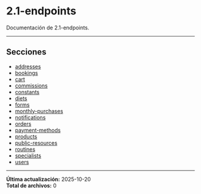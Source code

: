 # 2.1-endpoints

Documentación de 2.1-endpoints.

---

## Secciones

- [addresses](./addresses/00_README.md)
- [bookings](./bookings/00_README.md)
- [cart](./cart/00_README.md)
- [commissions](./commissions/00_README.md)
- [constants](./constants/00_README.md)
- [diets](./diets/00_README.md)
- [forms](./forms/00_README.md)
- [monthly-purchases](./monthly-purchases/00_README.md)
- [notifications](./notifications/00_README.md)
- [orders](./orders/00_README.md)
- [payment-methods](./payment-methods/00_README.md)
- [products](./products/00_README.md)
- [public-resources](./public-resources/00_README.md)
- [routines](./routines/00_README.md)
- [specialists](./specialists/00_README.md)
- [users](./users/00_README.md)

---

**Última actualización:** 2025-10-20  
**Total de archivos:** 0
